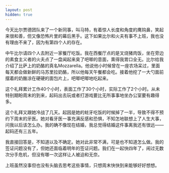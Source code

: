 ```yaml
---
layout: post
hidden: true
---
```

今天比尔贾德团队来了一个新同事，叫马特，有着惊人长度和角度的鹰钩鼻，笑起来很和善，但又像恐怖片里的幕后黑手。这下如果比尔和火夫有事不上班，我也没有理由不来了，因为有第四个人的存在。

中午比尔请四个人去附近一家餐厅吃饭。我在西餐厅点的是叉烧猪肉饭，坐在旁边的素食主义者的火夫点了一盘闻起来臭了吧唧的意面，熏得我胃口全无。比尔给我介绍了比萨上的奶酪的真名Mozzarella。他说他小时候曾在一座农场呆过，里面每天都会做新鲜的马苏里拉奶酪，所以他每天午餐都会吃。接着他挖了一大勺面前摆着的奶酪涂在硬硬的面包片上，吧唧吧唧地吃起来。

这个礼拜累计工作40个小时，表面工作了30个小时，实际工作了2个小时。从未特别期盼周末的到来，起码出去玩或者打游戏要比无所事事地坐办公室要有趣得多。

这个礼拜又跟她冷战了几天。起因是她的蛀牙吃饭的时候掉了一半，导致不得不预约下周末的牙医。她对看牙医一事充满反感和恐惧，不知怎地联想上了人生大事，问我以后该怎么办。我的确不像现在结婚，我总觉得结婚这件事离我还有很远——起码还有三五年。

我直接回答是，不知道以及不确定。她对此非常不满，可是也不知道怎么做。我的签证问题没有了，但她还面临着明年的签证问题。我们在一起快四年了，闹过无数次分手危机，但没有哪一次这样让人被迫和无奈。

上班虽然没事但也没有头脑去思考这些事情，只想周末快快到来能够好好想想。